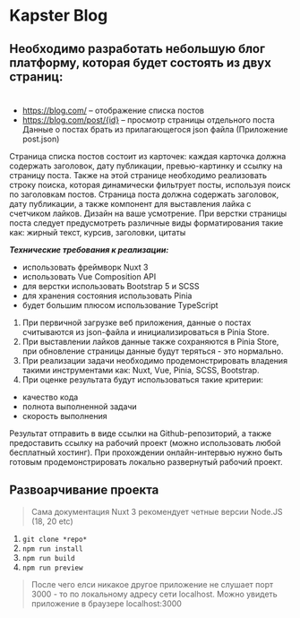 # Kapster Blog

## **Необходимо разработать небольшую блог платформу, которая будет состоять из двух страниц:**

#

* https://blog.com/ – отображение списка постов 
* https://blog.com/post/{id} – просмотр страницы отдельного поста 
Данные о постах брать из прилагающегося json файла (Приложение post.json) 

Страница списка постов состоит из карточек: каждая карточка должна содержать заголовок, дату публикации, превью-картинку и ссылку на страницу поста. Также на этой странице необходимо реализовать строку поиска, которая динамически фильтрует посты, используя поиск по заголовкам постов. 
Страница поста должна содержать заголовок, дату публикации, а также компонент для выставления лайка с счетчиком лайков. 
Дизайн на ваше усмотрение. При верстки страницы поста следует предусмотреть различные виды форматирования такие как: жирный текст, курсив, заголовки, цитаты 

***Технические требования к реализации:***
  * использовать фреймворк Nuxt 3 
  * использовать Vue Composition API 
  * для верстки использовать Bootstrap 5 и SCSS 
  * для хранения состояния использовать Pinia 
  * будет большим плюсом использование TypeScript

1. При первичной загрузке веб приложения, данные о постах считываются из json-файла и инициализироваться в Pinia Store.
2. При выставлении лайков данные также сохраняются в Pinia Store, при обновление страницы данные будут теряться - это нормально. 
3. При реализации задачи необходимо продемонстрировать владения такими инструментами как: Nuxt, Vue, Pinia, SCSS, Bootstrap. 
4. При оценке результата будут использоваться такие критерии:
* качество кода 
* полнота выполненной задачи 
* скорость выполнения 

Результат отправить в виде ссылки на Github-репозиторий, а также предоставить ссылку на рабочий проект (можно использовать любой бесплатный хостинг). При прохождении онлайн-интервью нужно быть готовым продемонстрировать локально развернутый рабочий проект.

## Развоарчивание проекта
> Сама документация Nuxt 3 рекомендует четные версии Node.JS (18, 20 etc)

1. `git clone *repo*`
2. `npm run install`
3. `npm run build`
4. `npm run preview`
> После чего елси никакое другое приложение не слушает порт 3000 - то по локальному адресу сети localhost. Можно увидеть приложение в браузере localhost:3000



